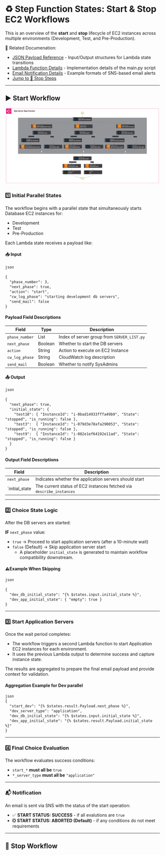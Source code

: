 # ♻️ Step Function States: Start & Stop EC2 Workflows

This is an overview of the **start** and **stop** lifecycle of EC2 instances across multiple environments (Development, Test, and Pre-Production).

📁 Related Documenation:
- [JSON Payload Reference](./JSON_payload.md) - Input/Output structures for Lambda state transitions
- [Lambda Function Details](./start_stop.md) - Implementation details of the main.py script
- [Email Notification Details](./sns.md) - Example formats of SNS-based email alerts
- [Jump to 🛑 Stop Steps](#-stop-workflow)

---
## ▶️ Start Workflow
![start arch](./img/parallel_start_arch.png)

### 1️⃣ Initial Parallel States
The workflow begins with a parallel state that simultaneously starts Database EC2 instances for:
- Development
- Test
- Pre-Production

Each Lambda state receives a payload like:
#### 📥 Input
```
json

{
  "phase_number": 3,
  "next_phase": true,
  "action": "start",
  "cw_log_phase": "starting development db servers",
  "send_mail": false
}
```

#### Payload Field Descriptions
| Field          | Type    | Description                                 |
| -------------- |---------|---------------------------------------------|
| `phase_number` | List    | Index of server group from `SERVER_LIST.py` |
| `next_phase`   | Boolean | Whether to start the DB servers             |
| `action`       | String  | Action to execute on EC2 Instance           |
| `cw_log_phase` | String  | CloudWatch log description                  |
| `send_mail`    | Boolean | Whether to notify SysAdmins                 |

#### 📤 Output
```
json

{
  "next_phase": true,
  "initial_state": {
    "test10": { "InstanceId": "i-0bad14933fffa49b9", "State": "stopped", "is_running": false },
    "test3":  { "InstanceId": "i-079d3e78afa290053", "State": "stopped", "is_running": false },
    "test9":  { "InstanceId": "i-082e1ef64192e11ad", "State": "stopped", "is_running": false }
  }
}
```

#### Output Field Descriptions
| Field          | Description     |
|----------------|--------------------------------------------------------|
| `next_phase`   | Indicates whether the application servers should start |
| `initial_state | The current status of EC2 instances fetched via `describe_instances` |

---
### 2️⃣ Choice State Logic
After the DB servers are started:

**IF** `next_phase` value:
- `true` → Proceed to start application servers (after a 10-minute wait)
- `false` (Default) → Skip application server start
   - A placeholder `initial_state` is generated to maintain workflow compatibility downstream. 

#### ⚠️Example When Skipping
```
json

{
  "dev_db_initial_state": "{% $states.input.initial_state %}",
  "dev_app_initial_state": { "empty": true }
}
```
---
### 3️⃣ Start Application Servers
Once the wait period completes:
- The workflow triggers a second Lambda function to start Application EC2 instances for each environment.
- It uses the previous Lambda output to determine success and capture instance state.

The results are aggregated to prepare the final email payload and provide context for validation.

#### Aggregation Example for Dev parallel
```
json
{
  "start_dev": "{% $states.result.Payload.next_phase %}",
  "dev_server_type": "application",
  "dev_db_initial_state": "{% $states.input.initial_state %}",
  "dev_app_initial_state": "{% $states.result.Payload.initial_state %}"
}

```

---
### 4️⃣ Final Choice Evaluation
The workflow evaluates success conditions:
- `start_*` **must all be** `true`
- `*_server_type` **must all be** `"application"`

---
### 📬 Notification
An email is sent via SNS with the status of the start operation:
- ✅ **START STATUS: SUCCESS** - if all evalutions are `true`
- ❎ **START STATUS: ABORTED (Default)** - if any conditions do not meet requirements

---
## 🛑 Stop Workflow
